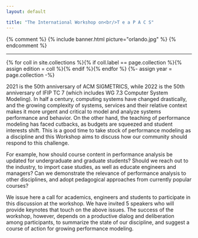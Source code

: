 ```yaml
---
layout: default

title: "The International Workshop on<br/>T e a P A C S"
---
```


{% comment %}
{% include banner.html picture="orlando.jpg" %}<!-- @IGNORE PREVIOUS: link -->
{% endcomment %}

---

{% for coll in site.collections %}{% if coll.label == page.collection %}{% assign edition = coll %}{% endif %}{% endfor %}
{%- assign year = page.collection -%}

2021 is the 50th anniversary of ACM SIGMETRICS, while 2022 is the 50th anniversary of IFIP TC 7 (which includes WG 7.3 Computer System Modeling). In half a century, computing systems have changed drastically, and the growing complexity of systems, services and their relative context makes it more urgent and critical to model and analyze systems performance and behavior. On the other hand, the teaching of performance modeling has faced cutbacks, as budgets are squeezed and student interests shift. This is a good time to take stock of performance modeling as a discipline and this Workshop aims to discuss how our community should respond to this challenge.

For example, how should course content in performance analysis be updated for undergraduate and graduate students? Should we reach out to the industry, to import case studies, as well as educate engineers and managers? Can we demonstrate the relevance of performance analysis to other disciplines, and adopt pedagogical approaches from currently popular courses?

We issue here a call for academics, engineers and students to participate in this discussion at the workshop. We have invited 5 speakers who will provide keynotes that touch on the above issues. The success of the workshop, however, depends on a productive dialog and deliberation among participants, to summarize the state of our discipline, and suggest a course of action for growing performance modeling.
